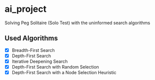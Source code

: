 ﻿# ai_project

Solving Peg Solitaire (Solo Test) with the uninformed search algorithms

## Used Algorithms
- [x] Breadth-First Search
- [x] Depth-First Search
- [x] Iterative Deepening Search
- [x] Depth-First Search with Random Selection
- [X] Depth-First Search with a Node Selection Heuristic
